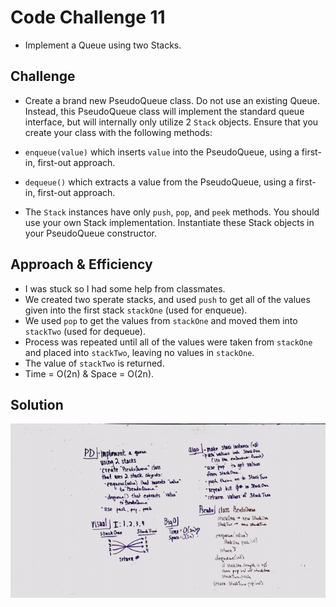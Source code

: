 # Code Challenge 11
* Implement a Queue using two Stacks.

## Challenge
* Create a brand new PseudoQueue class. Do not use an existing Queue. Instead, this PseudoQueue class will implement the standard queue interface, but will internally only utilize 2 `Stack` objects. Ensure that you create your class with the following methods:

* `enqueue(value)` which inserts `value` into the PseudoQueue, using a first-in, first-out approach.
* `dequeue()` which extracts a value from the PseudoQueue, using a first-in, first-out approach.
* The `Stack` instances have only `push`, `pop`, and `peek` methods. You should use your own Stack implementation. Instantiate these Stack objects in your PseudoQueue constructor.

## Approach & Efficiency
* I was stuck so I had some help from classmates.
* We created two sperate stacks, and used `push` to get  all of the values given into the first stack `stackOne` (used for enqueue).
* We used `pop` to get the values from `stackOne` and moved them into `stackTwo` (used for dequeue).
* Process was repeated until all of the values were taken from `stackOne` and placed into `stackTwo`, leaving no values in `stackOne`.
* The value of `stackTwo` is returned.
* Time = O(2n) & Space = O(2n).

## Solution
![Code Challenge 11 Whiteboard Picture](https://github.com/mattoattacko/data-structures-and-algorithms/blob/master/queueWithStacks/assets/whiteboard-codechallenge-11.JPG)
